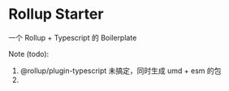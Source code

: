# Rollup Starter

一个 Rollup + Typescript 的 Boilerplate

Note (todo):
1. @rollup/plugin-typescript 未搞定，同时生成 umd + esm 的包
2. 
